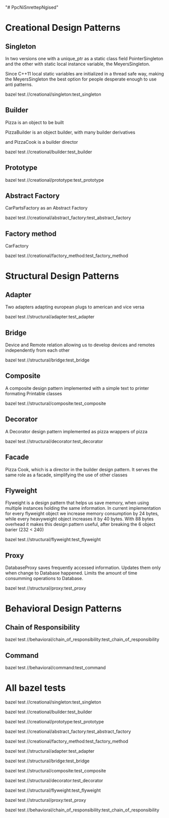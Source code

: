 "# PpcNiSnrettepNgised" 

# Creational Design Patterns
## Singleton
In two versions one with a unique_ptr as a static class field PointerSingleton 
and the other with static local instance variable, the MeyersSingleton.

Since C++11 local static variables are initialized in a thread safe way, 
making the MeyersSingleton the best option for people desperate enough to use anti patterns.

bazel test //creational/singleton:test_singleton

## Builder
Pizza is an object to be built

PizzaBuilder is an object builder, with many builder derivatives

and PizzaCook is a builder director

bazel test //creational/builder:test_builder

## Prototype

bazel test //creational/prototype:test_prototype

## Abstract Factory
CarPartsFactory as an Abstract Factory

bazel test //creational/abstract_factory:test_abstract_factory

## Factory method
CarFactory

bazel test //creational/factory_method:test_factory_method

# Structural Design Patterns
## Adapter
Two adapters adapting european plugs to american and vice versa

bazel test //structural/adapter:test_adapter

## Bridge
Device and Remote relation allowing us to develop devices and remotes independently from each other

bazel test //structural/bridge:test_bridge

## Composite
A composite design pattern implemented with a simple text to printer formating Printable classes

bazel test //structural/composite:test_composite

## Decorator
A Decorator design pattern implemented as pizza wrappers of pizza

bazel test //structural/decorator:test_decorator

## Facade
Pizza Cook, which is a director in the builder design pattern.
It serves the same role as a facade, simplifying the use of other classes

## Flyweight
Flyweight is a design pattern that helps us save memory, when using multiple instances holding the same information.
In current implementation for every flyweight object we increase memory consumption by 24 bytes, while every heavyweight object increases it by 40 bytes.
With 88 bytes overhead it makes this design pattern useful, after breaking the 6 object barier (232 < 240)

bazel test //structural/flyweight:test_flyweight

## Proxy
DatabaseProxy saves frequently accessed information.
Updates them only when change to Database happened.
Limits the amount of time consumming operations to Database.

bazel test //structural/proxy:test_proxy

# Behavioral Design Patterns
## Chain of Responsibility

bazel test //behavioral/chain_of_responsibility:test_chain_of_responsibility

## Command

bazel test //behavioral/command:test_command


# All bazel tests
bazel test //creational/singleton:test_singleton

bazel test //creational/builder:test_builder

bazel test //creational/prototype:test_prototype

bazel test //creational/abstract_factory:test_abstract_factory

bazel test //creational/factory_method:test_factory_method

bazel test //structural/adapter:test_adapter

bazel test //structural/bridge:test_bridge

bazel test //structural/composite:test_composite

bazel test //structural/decorator:test_decorator

bazel test //structural/flyweight:test_flyweight

bazel test //structural/proxy:test_proxy

bazel test //behavioral/chain_of_responsibility:test_chain_of_responsibility

